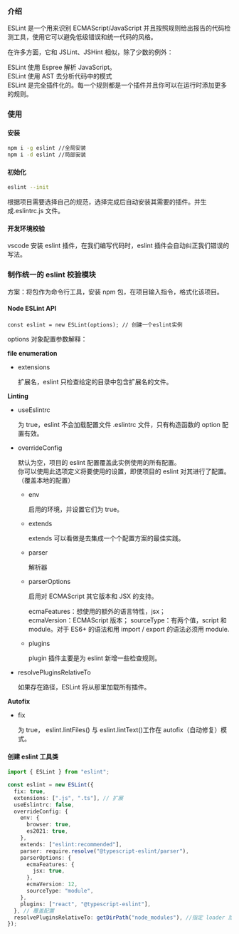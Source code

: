 ### 介绍

ESLint 是一个用来识别 ECMAScript/JavaScript 并且按照规则给出报告的代码检测工具，使用它可以避免低级错误和统一代码的风格。

在许多方面，它和 JSLint、JSHint 相似，除了少数的例外：

ESLint 使用 Espree 解析 JavaScript。  
ESLint 使用 AST 去分析代码中的模式  
ESLint 是完全插件化的。每一个规则都是一个插件并且你可以在运行时添加更多的规则。

### 使用

#### 安装

```zsh
npm i -g eslint //全局安装
npm i -d eslint //局部安装
```

#### 初始化

```zsh
eslint --init
```

根据项目需要选择自己的规范，选择完成后自动安装其需要的插件。并生成.eslintrc.js 文件。

#### 开发环境校验

vscode 安装 eslint 插件，在我们编写代码时，eslint 插件会自动纠正我们错误的写法。

### 制作统一的 eslint 校验模块

方案：将包作为命令行工具，安装 npm 包，在项目输入指令，格式化该项目。

#### Node ESLint API

```tsx
const eslint = new ESLint(options); // 创建一个eslint实例
```

options 对象配置参数解释：

**file enumeration**

- extensions

  扩展名，eslint 只检查给定的目录中包含扩展名的文件。

**Linting**

- useEslintrc

  为 true，eslint 不会加载配置文件 .eslintrc 文件，只有构造函数的 option 配置有效。

- overrideConfig

  默认为空，项目的 eslint 配置覆盖此实例使用的所有配置。  
  你可以使用此选项定义将要使用的设置，即使项目的 eslint 对其进行了配置。（覆盖本地的配置）

  - env

    启用的环境，并设置它们为 true。

  - extends

    extends 可以看做是去集成一个个配置方案的最佳实践。

  - parser

    解析器

  - parserOptions

    启用对 ECMAScript 其它版本和 JSX 的支持。

    ecmaFeatures：想使用的额外的语言特性，jsx；  
    ecmaVersion：ECMAScript 版本；
    sourceType：有两个值，script 和 module。对于 ES6+ 的语法和用 import / export 的语法必须用 module.

  - plugins

    plugin 插件主要是为 eslint 新增一些检查规则。

- resolvePluginsRelativeTo

  如果存在路径，ESLint 将从那里加载所有插件。

**Autofix**

- fix

  为 true， eslint.lintFiles() 与 eslint.lintText()工作在 autofix（自动修复）模式。

#### 创建 eslint 工具类

<!-- https://eslint.org/docs/latest/developer-guide/nodejs-api -->

```ts
import { ESLint } from "eslint";

const eslint = new ESLint({
  fix: true,
  extensions: [".js", ".ts"], // 扩展
  useEslintrc: false,
  overrideConfig: {
    env: {
      browser: true,
      es2021: true,
    },
    extends: ["eslint:recommended"],
    parser: require.resolve("@typescript-eslint/parser"),
    parserOptions: {
      ecmaFeatures: {
        jsx: true,
      },
      ecmaVersion: 12,
      sourceType: "module",
    },
    plugins: ["react", "@typescript-eslint"],
  }, // 覆盖配置
  resolvePluginsRelativeTo: getDirPath("node_modules"), //指定 loader 加载路径
});
```
